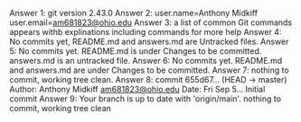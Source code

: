 Answer 1: git version 2.43.0
Answer 2: user.name=Anthony Midkiff user.email=am681823@ohio.edu
Answer 3: a list of common Git commands appears withb explinations including commands for more help
Answer 4: No commits yet, README.md and answers.md are Untracked files.
Answer 5: No commits yet. README.md is under Changes to be committed. answers.md is an untracked file.
Answer 6: No commits yet. README.md and answers.md are under Changes to be committed.
Answer 7: nothing to commit, working tree clean.
Answer 8: commit 655d67... (HEAD -> master) Author: Anthony Midkiff <am681823@ohio.edu> Date: Fri Sep 5... Initial commit
Answer 9: Your branch is up to date with 'origin/main'. nothing to commit, working tree clean